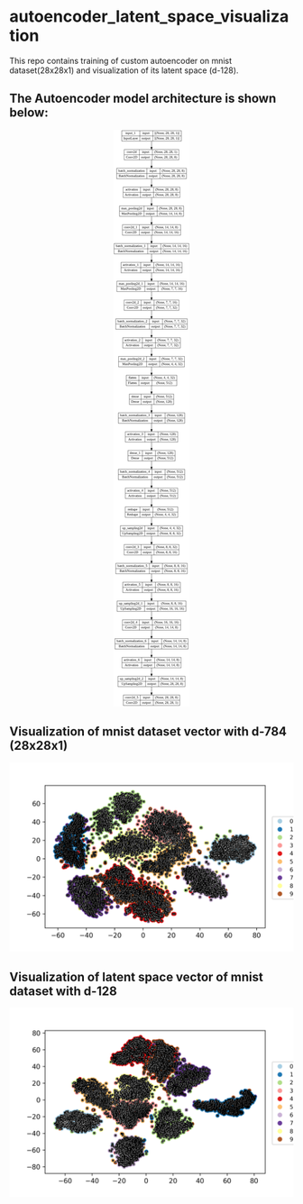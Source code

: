 # autoencoder_latent_space_visualization

This repo contains training of custom autoencoder on mnist dataset(28x28x1) and visualization of its latent space (d-128).

## The Autoencoder model architecture is shown below:
<p align="center">
  <img src="https://github.com/tshr-d-dragon/autoencoder_latent_space_visualization/blob/main/autoencoder_model.png?raw=true" alt="Autoencoder"/>
</p>

## Visualization of mnist dataset vector with d-784 (28x28x1)
![Image1](https://github.com/tshr-d-dragon/autoencoder_latent_space_visualization/blob/main/images/original/img_784_tsne_perplexity_50.png)

## Visualization of latent space vector of mnist dataset with d-128 
![Image2](https://github.com/tshr-d-dragon/autoencoder_latent_space_visualization/blob/main/images/latent_space_vector/img_128_tsne_perplexity_50.png)
